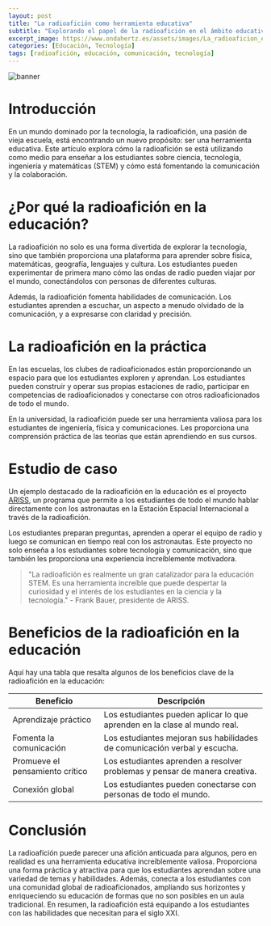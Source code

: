 ```yaml
---
layout: post
title: "La radioafición como herramienta educativa"
subtitle: "Explorando el papel de la radioafición en el ámbito educativo"
excerpt_image: https://www.ondahertz.es/assets/images/La_radioaficion_en_la_educación.png
categories: [Educación, Tecnología]
tags: [radioafición, educación, comunicación, tecnología]
---
```


![banner](https://www.ondahertz.es/assets/images/La_radioaficion_en_la_educación.png "Estudiantes utilizando equipos de radioafición en un aula, interactuando y aprendiendo sobre comunicación y tecnología, simbolizando el uso de la radioafición como herramienta educativa.")

# Introducción

En un mundo dominado por la tecnología, la radioafición, una pasión de vieja escuela, está encontrando un nuevo propósito: ser una herramienta educativa. Este artículo explora cómo la radioafición se está utilizando como medio para enseñar a los estudiantes sobre ciencia, tecnología, ingeniería y matemáticas (STEM) y cómo está fomentando la comunicación y la colaboración.

# ¿Por qué la radioafición en la educación?

La radioafición no solo es una forma divertida de explorar la tecnología, sino que también proporciona una plataforma para aprender sobre física, matemáticas, geografía, lenguajes y cultura. Los estudiantes pueden experimentar de primera mano cómo las ondas de radio pueden viajar por el mundo, conectándolos con personas de diferentes culturas.

Además, la radioafición fomenta habilidades de comunicación. Los estudiantes aprenden a escuchar, un aspecto a menudo olvidado de la comunicación, y a expresarse con claridad y precisión.

# La radioafición en la práctica

En las escuelas, los clubes de radioaficionados están proporcionando un espacio para que los estudiantes exploren y aprendan. Los estudiantes pueden construir y operar sus propias estaciones de radio, participar en competencias de radioaficionados y conectarse con otros radioaficionados de todo el mundo.

En la universidad, la radioafición puede ser una herramienta valiosa para los estudiantes de ingeniería, física y comunicaciones. Les proporciona una comprensión práctica de las teorías que están aprendiendo en sus cursos.

# Estudio de caso

Un ejemplo destacado de la radioafición en la educación es el proyecto [ARISS](https://www.ariss.org/), un programa que permite a los estudiantes de todo el mundo hablar directamente con los astronautas en la Estación Espacial Internacional a través de la radioafición.

Los estudiantes preparan preguntas, aprenden a operar el equipo de radio y luego se comunican en tiempo real con los astronautas. Este proyecto no solo enseña a los estudiantes sobre tecnología y comunicación, sino que también les proporciona una experiencia increíblemente motivadora.

> "La radioafición es realmente un gran catalizador para la educación STEM. Es una herramienta increíble que puede despertar la curiosidad y el interés de los estudiantes en la ciencia y la tecnología." - Frank Bauer, presidente de ARISS.

# Beneficios de la radioafición en la educación

Aquí hay una tabla que resalta algunos de los beneficios clave de la radioafición en la educación:

| Beneficio | Descripción |
| --- | --- |
| Aprendizaje práctico | Los estudiantes pueden aplicar lo que aprenden en la clase al mundo real. |
| Fomenta la comunicación | Los estudiantes mejoran sus habilidades de comunicación verbal y escucha. |
| Promueve el pensamiento crítico | Los estudiantes aprenden a resolver problemas y pensar de manera creativa. |
| Conexión global | Los estudiantes pueden conectarse con personas de todo el mundo. |

# Conclusión

La radioafición puede parecer una afición anticuada para algunos, pero en realidad es una herramienta educativa increíblemente valiosa. Proporciona una forma práctica y atractiva para que los estudiantes aprendan sobre una variedad de temas y habilidades. Además, conecta a los estudiantes con una comunidad global de radioaficionados, ampliando sus horizontes y enriqueciendo su educación de formas que no son posibles en un aula tradicional. En resumen, la radioafición está equipando a los estudiantes con las habilidades que necesitan para el siglo XXI.